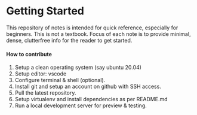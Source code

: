 # Getting Started

This repository of notes is intended for quick reference, especially for beginners.
This is not a textbook. Focus of each note is to provide minimal, dense, clutterfree info for the reader  to get started.


#### How to contribute

1. Setup a clean operating system (say ubuntu 20.04)
2. Setup editor: vscode
3. Configure terminal & shell (optional).
4. Install git and setup an account on github with SSH access.
5. Pull the latest repository.
6. Setup virtualenv and install dependencies as per README.md
7. Run a local development server for preview & testing.


